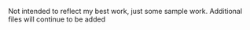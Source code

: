Not intended to reflect my best work, just some sample work. Additional files will continue to be added

